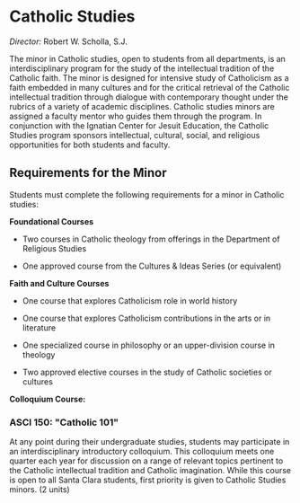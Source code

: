 Catholic Studies
================

*Director:* Robert W. Scholla, S.J.

The minor in Catholic studies, open to students from all departments, is an interdisciplinary program for the study of the intellectual tradition of the Catholic faith. The minor is designed for intensive study of Catholicism as a faith embedded in many cultures and for the critical retrieval of the Catholic intellectual tradition through dialogue with contemporary thought under the rubrics of a variety of academic disciplines. Catholic studies minors are assigned a faculty mentor who guides them through the program. In conjunction with the Ignatian Center for Jesuit Education, the Catholic Studies program sponsors intellectual, cultural, social, and religious opportunities for both students and faculty.

Requirements for the Minor
--------------------------

Students must complete the following requirements for a minor in Catholic studies:

**Foundational Courses**

-   Two courses in Catholic theology from offerings in the Department of Religious Studies

-   One approved course from the Cultures & Ideas Series (or equivalent)

**Faith and Culture Courses**

-   One course that explores Catholicism role in world history

-   One course that explores Catholicism contributions in the arts or in literature

-   One specialized course in philosophy or an upper-division course in theology

-   Two approved elective courses in the study of Catholic societies or cultures

**Colloquium Course:**

### ASCI 150: "Catholic 101"

At any point during their undergraduate studies, students may participate in an interdisciplinary introductory colloquium. This colloquium meets one quarter each year for discussion on a range of relevant topics pertinent to the Catholic intellectual tradition and Catholic imagination. While this course is open to all Santa Clara students, first priority is given to Catholic Studies minors. (2 units)
